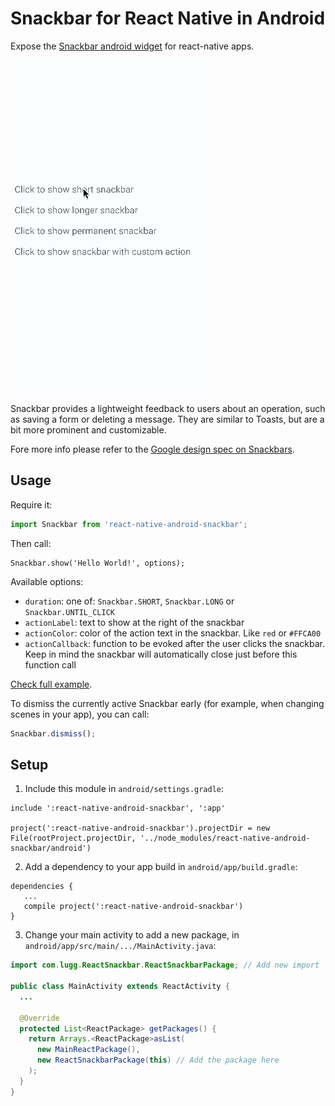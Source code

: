 # Snackbar for React Native in Android

Expose the [Snackbar android widget](http://developer.android.com/reference/android/support/design/widget/Snackbar.html) for react-native apps.

![Snackbar demo](/Example/snackbar.gif?raw=true)

Snackbar provides a lightweight feedback to users about an operation, such as saving a form or deleting a message. They are similar to Toasts, but are a bit more prominent and customizable.

Fore more info please refer to the [Google design spec on Snackbars](https://www.google.com/design/spec/components/snackbars-toasts.html#).


## Usage

Require it:

```js
import Snackbar from 'react-native-android-snackbar';
```

Then call:

```
Snackbar.show('Hello World!', options);
```

Available options:

- `duration`: one of: `Snackbar.SHORT`, `Snackbar.LONG` or `Snackbar.UNTIL_CLICK`
- `actionLabel`: text to show at the right of the snackbar
- `actionColor`: color of the action text in the snackbar. Like `red` or `#FFCA00`
- `actionCallback`: function to be evoked after the user clicks the snackbar. Keep in mind the snackbar will automatically close just before this function call

[Check full example](Example/index.android.js).

To dismiss the currently active Snackbar early (for example, when changing scenes in your app), you can call:

```js
Snackbar.dismiss();
```

## Setup

1. Include this module in `android/settings.gradle`:

```
include ':react-native-android-snackbar', ':app'

project(':react-native-android-snackbar').projectDir = new File(rootProject.projectDir, '../node_modules/react-native-android-snackbar/android')
```

2. Add a dependency to your app build in `android/app/build.gradle`:

```
dependencies {
   ...
   compile project(':react-native-android-snackbar')
}
```

3. Change your main activity to add a new package, in `android/app/src/main/.../MainActivity.java`:

```java
import com.lugg.ReactSnackbar.ReactSnackbarPackage; // Add new import

public class MainActivity extends ReactActivity {
  ...
  
  @Override
  protected List<ReactPackage> getPackages() {
    return Arrays.<ReactPackage>asList(
      new MainReactPackage(),
      new ReactSnackbarPackage(this) // Add the package here
    );
  }
}
```
